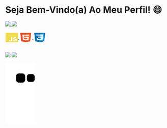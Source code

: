 # Seja Bem-Vindo(a) Ao Meu Perfil! 😄

<div style="display: inline_block">
  <a href="https://github.com/Aline-Ribeiro1">
  <img height="169em" src="https://github-readme-stats.vercel.app/api?username=Aline-Ribeiro1&show_icons=true&theme=synthwave&include_all_commits=true&count_private=true"/>
  <img height="169em" src="https://github-readme-stats.vercel.app/api/top-langs/?username=Aline-Ribeiro1&layout=compact&langs_count=6&theme=synthwave"/>
</div>
<div style="display: inline_block"><br>
  <img align="center" alt="Js" height="30" width="40" src="https://raw.githubusercontent.com/devicons/devicon/master/icons/javascript/javascript-plain.svg">
  <img align="center" alt="HTML" height="30" width="40" src="https://raw.githubusercontent.com/devicons/devicon/master/icons/html5/html5-original.svg">
  <img align="center" alt="CSS" height="30" width="40" src="https://raw.githubusercontent.com/devicons/devicon/master/icons/css3/css3-original.svg">
</div>
 
 <br>

 
<div> 
  
  <a href="https://www.instagram.com/aline_santosribeiro/" target="_blank"><img src="https://img.shields.io/badge/-Instagram-%23E4405F?style=for-the-badge&logo=instagram&logoColor=white" target="_blank"></a>
  <a href="" target="_blank"><img src="https://img.shields.io/badge/-LinkedIn-%230077B5?style=for-the-badge&logo=linkedin&logoColor=white" target="_blank"></a> 
 
  ![Snake animation](https://github.com/Aline-Ribeiro1/Aline-Ribeiro1/blob/output/github-contribution-grid-snake.svg)

</div>
